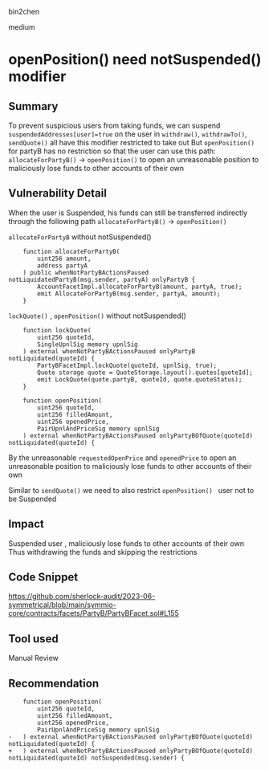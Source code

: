 bin2chen

medium

# openPosition() need notSuspended() modifier

## Summary
To prevent suspicious users from taking funds, we can suspend `suspendedAddresses[user]=true` on the user
in `withdraw()`, `withdrawTo()`, `sendQuote()` all have this modifier restricted to take out
But `openPosition()` for partyB has no restriction
so that the user can use this path: `allocateForPartyB()` -> `openPosition()` to open an unreasonable position to maliciously lose funds to other accounts of their own

## Vulnerability Detail
When the user is Suspended, his funds can still be transferred indirectly through the following path
`allocateForPartyB()` -> `openPosition()` 

`allocateForPartyB` without notSuspended() 
```solidity
    function allocateForPartyB(
        uint256 amount,
        address partyA
    ) public whenNotPartyBActionsPaused notLiquidatedPartyB(msg.sender, partyA) onlyPartyB {
        AccountFacetImpl.allocateForPartyB(amount, partyA, true);
        emit AllocateForPartyB(msg.sender, partyA, amount);
    }
```
 `lockQuote()` , `openPosition()`  without notSuspended() 

```solidity
    function lockQuote(
        uint256 quoteId,
        SingleUpnlSig memory upnlSig
    ) external whenNotPartyBActionsPaused onlyPartyB notLiquidated(quoteId) {
        PartyBFacetImpl.lockQuote(quoteId, upnlSig, true);
        Quote storage quote = QuoteStorage.layout().quotes[quoteId];
        emit LockQuote(quote.partyB, quoteId, quote.quoteStatus);
    }

    function openPosition(
        uint256 quoteId,
        uint256 filledAmount,
        uint256 openedPrice,
        PairUpnlAndPriceSig memory upnlSig
    ) external whenNotPartyBActionsPaused onlyPartyBOfQuote(quoteId) notLiquidated(quoteId) {
```

By the unreasonable `requestedOpenPrice` and `openedPrice`  to open an unreasonable position to maliciously lose funds to other accounts of their own

Similar to `sendQuote()` we need to also restrict `openPosition() ` user not to be Suspended

## Impact
Suspended user , maliciously lose funds to other accounts of their own 
Thus withdrawing the funds and skipping the restrictions

## Code Snippet

https://github.com/sherlock-audit/2023-06-symmetrical/blob/main/symmio-core/contracts/facets/PartyB/PartyBFacet.sol#L155

## Tool used

Manual Review

## Recommendation


```solidity
    function openPosition(
        uint256 quoteId,
        uint256 filledAmount,
        uint256 openedPrice,
        PairUpnlAndPriceSig memory upnlSig
-   ) external whenNotPartyBActionsPaused onlyPartyBOfQuote(quoteId) notLiquidated(quoteId) {
+   ) external whenNotPartyBActionsPaused onlyPartyBOfQuote(quoteId) notLiquidated(quoteId) notSuspended(msg.sender) {
```
